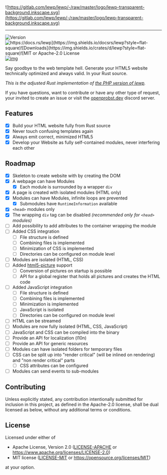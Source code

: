 ![https://gitlab.com/lewp/lewp/-/raw/master/logo/lewp-transparent-background.inkscape.svg](https://gitlab.com/lewp/lewp/-/raw/master/logo/lewp-transparent-background.inkscape.svg)

----------------

![Version](https://img.shields.io/crates/v/lewp?style=flat-square)![https://docs.rs/lewp](https://img.shields.io/docsrs/lewp?style=flat-square)![Downloads](https://img.shields.io/crates/d/lewp?style=flat-square)![MIT or Apache-2.0 License](https://img.shields.io/crates/l/lewp?style=flat-square)[![img](https://camo.githubusercontent.com/1fc0bfbdd255ff207d4a467fb67d5e00cc3b54e2b904771c95ae7e98cc8a5798/68747470733a2f2f696d672e736869656c64732e696f2f646973636f72642f3835353732363138313134323439353234323f636f6c6f723d313534363833266c6162656c3d646973636f7264267374796c653d666c61742d737175617265)](https://camo.githubusercontent.com/1fc0bfbdd255ff207d4a467fb67d5e00cc3b54e2b904771c95ae7e98cc8a5798/68747470733a2f2f696d672e736869656c64732e696f2f646973636f72642f3835353732363138313134323439353234323f636f6c6f723d313534363833266c6162656c3d646973636f7264267374796c653d666c61742d737175617265)

Say goodbye to the web template hell. Generate your HTML5 website technically optimized and always valid. In your Rust source.

*This is the adjusted Rust implementation of [the PHP version of lewp](https://gitlab.com/lewp/lewp).*

If you have questions, want to contribute or have any other type of request, your invited to create an issue or visit the [openprobst.dev](https://openprobst.dev) discord server.

## Features

- [x] Build your HTML website fully from Rust source
- [x] Never touch confusing templates again
- [x] Always emit correct, minimized HTML5
- [x] Develop your Website as fully self-contained modules, never interfering each other

## Roadmap

- [x] Skeleton to create website with by creating the DOM
- [x] A webpage can have Modules
    - [x] Each module is surrounded by a wrapper `div`
- [x] A page is created with isolated modules (HTML only)
- [x] Modules can have Modules, infinite loops are prevented
    - [x] Submodules have `RuntimeInformation` available
- [x] `<head>` modules only
- [x] The wrapping `div` tag can be disabled *(recommended only for `<head>` modules)*
- [ ] Add possibility to add attributes to the container wrapping the module
- [ ] Added CSS integration
    - [ ] File structure is defined
    - [ ] Combining files is implemented
    - [ ] Minimization of CSS is implemented
    - [ ] Directories can be configured on module level
- [ ] Modules are isolated (HTML, CSS)
- [ ] Added [html5-picture](https://github.com/emirror-de/html5-picture) support
    - [ ] Conversion of pictures on startup is possible
    - [ ] API for a global register that holds all pictures and creates the HTML code
- [ ] Added JavaScript integration
    - [ ] File structure is defined
    - [ ] Combining files is implemented
    - [ ] Minimization is implemented
    - [ ] JavaScript is isolated
    - [ ] Directories can be configured on module level
- [ ] HTML can be streamed
- [ ] Modules are now fully isolated (HTML, CSS, JavaScript)
- [ ] JavaScript and CSS can be compiled into the binary
- [ ] Provide an API for localization (l10n)
- [ ] Provide an API for generic resources
- [ ] Modules can have isolated folders for temporary files
- [ ] CSS can be split up into "render critical" (will be inlined on rendering) and "non render critical" parts
    - [ ] CSS attributes can be configured
- [ ] Modules can send events to sub-modules

## Contributing

Unless explicitly stated, any contribution intentionally submitted for inclusion in this project, as defined in the Apache-2.0 license, shall be dual licensed as below, without any additional terms or conditions.

## License

Licensed under either of

- Apache License, Version 2.0 ([LICENSE-APACHE](https://github.com/emirror-de/naphtha/blob/main/LICENSE-APACHE) or https://www.apache.org/licenses/LICENSE-2.0)
- MIT license ([LICENSE-MIT](https://github.com/emirror-de/naphtha/blob/main/LICENSE-MIT) or https://opensource.org/licenses/MIT)

at your option.
